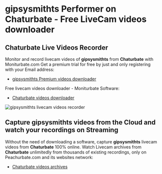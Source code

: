 # gipsysmithts Performer on Chaturbate - Free LiveCam videos downloader

## Chaturbate Live Videos Recorder

Monitor and record livecam videos of **gipsysmithts** from **Chaturbate** with Moniturbate.com
Get a premium trial for free by just and only registering with your Email address:
* [gipsysmithts Premium videos downloader](https://moniturbate.com/request-demo-licence-key.html)

Free livecam videos downloader - Moniturbate Software:
* [Chaturbate videos downloader](https://moniturbate.com/moniturbate-download-software.html)

![gipsysmithts livecam videos recorder](https://peachurnet.com/templates/moniturbate-software.png)


## Capture gipsysmithts videos from the Cloud and watch your recordings on Streaming

Without the need of downloading a software, capture **gipsysmithts** livecam videos from **Chaturbate** 100% online.
Watch Livecam archives from **Chaturbate** unlimitedly from thousands of existing recordings, only on Peachurbate.com and its websites network:
* [Chaturbate videos archives](https://peachurnet.com/)